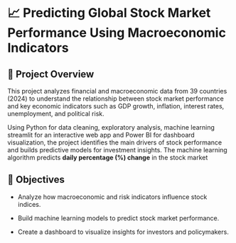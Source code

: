 # **📈 Predicting Global Stock Market Performance Using Macroeconomic Indicators**

## 📌 **Project Overview**

This project analyzes financial and macroeconomic data from 39 countries (2024) to understand the relationship between stock market performance and key economic indicators such as GDP growth, inflation, interest rates, unemployment, and political risk.

Using Python for data cleaning, exploratory analysis, machine learning streamlit for an interactive web app and Power BI for dashboard visualization, the project identifies the main drivers of stock performance and builds predictive models for investment insights. The machine learning algorithm predicts **daily percentage (%) change** in the stock market

## 🔎 **Objectives**

 * Analyze how macroeconomic and risk indicators influence stock indices.

* Build machine learning models to predict stock market performance.

* Create a dashboard to visualize insights for investors and policymakers.
